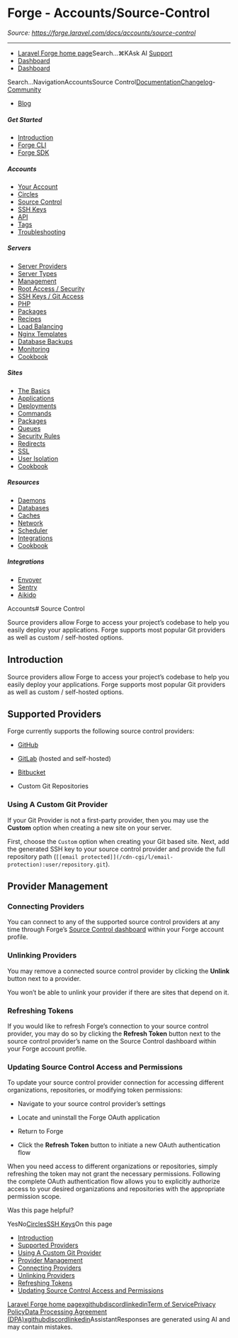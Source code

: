 # Forge - Accounts/Source-Control

*Source: https://forge.laravel.com/docs/accounts/source-control*

---

- [Laravel Forge home page](https://forge.laravel.com)Search...⌘KAsk AI
[Support](/cdn-cgi/l/email-protection#a0c6cfd2c7c5e0ccc1d2c1d6c5cc8ec3cfcd)
- [Dashboard](https://forge.laravel.com)
- [Dashboard](https://forge.laravel.com)

Search...NavigationAccountsSource Control[Documentation](/docs/introduction)[Changelog](/docs/changelog/changelog)- [Community](https://discord.com/invite/laravel)
- [Blog](https://blog.laravel.com/forge)
##### Get Started

- [Introduction](/docs/introduction)
- [Forge CLI](/docs/cli)
- [Forge SDK](/docs/sdk)

##### Accounts

- [Your Account](/docs/accounts/your-account)
- [Circles](/docs/accounts/circles)
- [Source Control](/docs/accounts/source-control)
- [SSH Keys](/docs/accounts/ssh)
- [API](/docs/accounts/api)
- [Tags](/docs/accounts/tags)
- [Troubleshooting](/docs/accounts/cookbook)

##### Servers

- [Server Providers](/docs/servers/providers)
- [Server Types](/docs/servers/types)
- [Management](/docs/servers/management)
- [Root Access / Security](/docs/servers/provisioning-process)
- [SSH Keys / Git Access](/docs/servers/ssh)
- [PHP](/docs/servers/php)
- [Packages](/docs/servers/packages)
- [Recipes](/docs/servers/recipes)
- [Load Balancing](/docs/servers/load-balancing)
- [Nginx Templates](/docs/servers/nginx-templates)
- [Database Backups](/docs/servers/backups)
- [Monitoring](/docs/servers/monitoring)
- [Cookbook](/docs/servers/cookbook)

##### Sites

- [The Basics](/docs/sites/the-basics)
- [Applications](/docs/sites/applications)
- [Deployments](/docs/sites/deployments)
- [Commands](/docs/sites/commands)
- [Packages](/docs/sites/packages)
- [Queues](/docs/sites/queues)
- [Security Rules](/docs/sites/security-rules)
- [Redirects](/docs/sites/redirects)
- [SSL](/docs/sites/ssl)
- [User Isolation](/docs/sites/user-isolation)
- [Cookbook](/docs/sites/cookbook)

##### Resources

- [Daemons](/docs/resources/daemons)
- [Databases](/docs/resources/databases)
- [Caches](/docs/resources/caches)
- [Network](/docs/resources/network)
- [Scheduler](/docs/resources/scheduler)
- [Integrations](/docs/resources/integrations)
- [Cookbook](/docs/resources/cookbook)

##### Integrations

- [Envoyer](/docs/integrations/envoyer)
- [Sentry](/docs/integrations/sentry)
- [Aikido](/docs/integrations/aikido)

Accounts# Source Control

Source providers allow Forge to access your project’s codebase to help you easily deploy your applications. Forge supports most popular Git providers as well as custom / self-hosted options.

## [​](#introduction)Introduction

Source providers allow Forge to access your project’s codebase to help you easily deploy your applications. Forge supports most popular Git providers as well as custom / self-hosted options.

## [​](#supported-providers)Supported Providers

Forge currently supports the following source control providers:

- [GitHub](https://github.com/)

- [GitLab](https://about.gitlab.com/) (hosted and self-hosted)

- [Bitbucket](https://bitbucket.org/)

- Custom Git Repositories

### [​](#using-a-custom-git-provider)Using A Custom Git Provider

If your Git Provider is not a first-party provider, then you may use the **Custom** option when creating a new site on your server.

First, choose the `Custom` option when creating your Git based site. Next, add the generated SSH key to your source control provider and provide the full repository path (`[[email protected]](/cdn-cgi/l/email-protection):user/repository.git`).

## [​](#provider-management)Provider Management

### [​](#connecting-providers)Connecting Providers

You can connect to any of the supported source control providers at any time through Forge’s [Source Control dashboard](https://forge.laravel.com/user-profile/source-control) within your Forge account profile.

### [​](#unlinking-providers)Unlinking Providers

You may remove a connected source control provider by clicking the **Unlink** button next to a provider.

You won’t be able to unlink your provider if there are sites that depend on it.

### [​](#refreshing-tokens)Refreshing Tokens

If you would like to refresh Forge’s connection to your source control provider, you may do so by clicking the **Refresh Token** button next to the source control provider’s name on the Source Control dashboard within your Forge account profile.

### [​](#updating-source-control-access-and-permissions)Updating Source Control Access and Permissions

To update your source control provider connection for accessing different organizations, repositories, or modifying token permissions:

- Navigate to your source control provider’s settings

- Locate and uninstall the Forge OAuth application

- Return to Forge

- Click the **Refresh Token** button to initiate a new OAuth authentication flow

When you need access to different organizations or repositories, simply refreshing the token may not grant the necessary permissions. Following the complete OAuth authentication flow allows you to explicitly authorize access to your desired organizations and repositories with the appropriate permission scope.

Was this page helpful?

YesNo[Circles](/docs/accounts/circles)[SSH Keys](/docs/accounts/ssh)On this page
- [Introduction](#introduction)
- [Supported Providers](#supported-providers)
- [Using A Custom Git Provider](#using-a-custom-git-provider)
- [Provider Management](#provider-management)
- [Connecting Providers](#connecting-providers)
- [Unlinking Providers](#unlinking-providers)
- [Refreshing Tokens](#refreshing-tokens)
- [Updating Source Control Access and Permissions](#updating-source-control-access-and-permissions)

[Laravel Forge home page](https://forge.laravel.com)[x](https://x.com/laravelphp)[github](https://github.com/laravel)[discord](https://discord.com/invite/laravel)[linkedin](https://linkedin.com/company/laravel)[Term of Service](https://forge.laravel.com/terms-of-service)[Privacy Policy](https://forge.laravel.com/privacy-policy)[Data Processing Agreement (DPA)](https://forge.laravel.com/data-processing-agreement)[x](https://x.com/laravelphp)[github](https://github.com/laravel)[discord](https://discord.com/invite/laravel)[linkedin](https://linkedin.com/company/laravel)AssistantResponses are generated using AI and may contain mistakes.